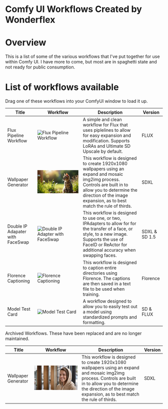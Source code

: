 # Comfy UI Workflows Created by Wonderflex

# Overview
This is a list of some of the various workflows that I've put together for use within Comfy UI.  I have more to come, but most are in spaghetti state and not ready for public consumption. 

# List of workflows available

Drag one of these workflows into your ComfyUI window to load it up.

| Title | Workflow  | Description | Version  |
| ------------- | ------------- | ------------- | ------------- |
| Flux Pipeline Workflow | ![Flux Pipeline Workflow](https://github.com/Wonderflex/WonderflexComfyWorkflows/blob/main/Workflows/Flux%20Pipeline%20V1.png)  | A simple and clean workflow for Flux that uses piplelines to allow for easy expansion and modification.  Supports LoRAs and Ultimate SD Upscale by default.  | FLUX  |
| Wallpaper Generator | ![Wallpaper Generator](https://github.com/Wonderflex/WonderflexComfyWorkflows/blob/main/Workflows/Flux%20or%20SD%20Outpaint%20Wallpaper%20Generator.png)  | This workflow is designed to create 1920x1080 wallpapers using an expand and mosaic img2img process. Controls are built in to allow you to determine the direction of the image expansion, as to best match the rule of thirds.  | SDXL  |
| Double IP Adapater with FaceSwap | ![Double IP Adapter with FaceSwap](https://github.com/Wonderflex/WonderflexComfyWorkflows/blob/main/Workflows/Double%20IP%20Adaptor%20with%20FaceSwapV2.png) | This workflow is designed to use one, or two, IPAdapters to allow for for the transfer of a face, or style, to a new image.  Supports the use of FaceID or ReActor for additional accuracy when swapping faces. | SDXL & SD 1.5 |
| Florence Captioning | ![Florence Captioning](https://github.com/Wonderflex/WonderflexComfyWorkflows/blob/main/Workflows/Florence%20Captioning.png) | This workflow is designed to caption entire directories using Florence. The captions are then saved in a text file to be used when training. | Florence |
| Model Test Card | ![Model Test Card](https://github.com/Wonderflex/WonderflexComfyWorkflows/blob/main/Workflows/Model_Test_Card_V1.png)  | A workflow designed to allow you to easily test out a model using standardized prompts and formatting.  | SD & FLUX  |

Archived Workflows. These have been replaced and are no longer maintained. 

| Title | Workflow  | Description | Version  |
| ------------- | ------------- | ------------- | ------------- |
| Wallpaper Generator | ![Wallpaper Generator](https://github.com/Wonderflex/WonderflexComfyWorkflows/blob/main/Archive/WallpaperGeneratorV2.png)  | This workflow is designed to create 1920x1080 wallpapers using an expand and mosaic img2img process. Controls are built in to allow you to determine the direction of the image expansion, as to best match the rule of thirds.  | SDXL  |
